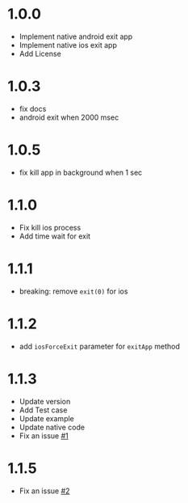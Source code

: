 # 1.0.0

* Implement native android exit app
* Implement native ios exit app
* Add License

# 1.0.3

* fix docs
* android exit when 2000 msec

# 1.0.5

* fix kill app in background when 1 sec

# 1.1.0

* Fix kill ios process
* Add time wait for exit

# 1.1.1

* breaking: remove `exit(0)` for ios

# 1.1.2

* add `iosForceExit` parameter for `exitApp` method

# 1.1.3

* Update version
* Add Test case
* Update example
* Update native code
* Fix an issue [#1](https://github.com/xang555/flutter_exit_app/issues/1)

# 1.1.5

* Fix an issue [#2](https://github.com/xang555/flutter_exit_app/issues/2)